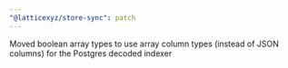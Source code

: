 ```yaml
---
"@latticexyz/store-sync": patch
---
```


Moved boolean array types to use array column types (instead of JSON columns) for the Postgres decoded indexer
